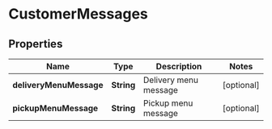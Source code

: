 
# CustomerMessages

## Properties
Name | Type | Description | Notes
------------ | ------------- | ------------- | -------------
**deliveryMenuMessage** | **String** | Delivery menu message |  [optional]
**pickupMenuMessage** | **String** | Pickup menu message |  [optional]



